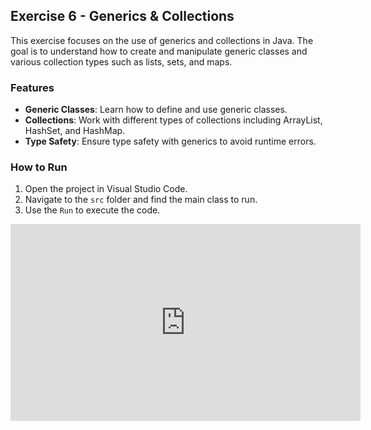 ## Exercise 6 - Generics & Collections

This exercise focuses on the use of generics and collections in Java. The goal is to understand how to create and manipulate generic classes and various collection types such as lists, sets, and maps.

### Features

- **Generic Classes**: Learn how to define and use generic classes.
- **Collections**: Work with different types of collections including ArrayList, HashSet, and HashMap.
- **Type Safety**: Ensure type safety with generics to avoid runtime errors.

### How to Run

1. Open the project in Visual Studio Code.
2. Navigate to the `src` folder and find the main class to run.
3. Use the `Run` to execute the code.

 <iframe width="560" height="315"
src="https://www.youtube.com/embed/MUQfKFzIOeU" 
frameborder="0" 
allow="accelerometer; autoplay; encrypted-media; gyroscope; picture-in-picture" 
allowfullscreen></iframe>
